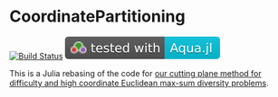 # CoordinatePartitioning

[![Build Status](https://github.com/sandyspiers/CoordinatePartitioning.jl/actions/workflows/CI.yml/badge.svg?branch=main)](https://github.com/sandyspiers/CoordinatePartitioning.jl/actions/workflows/CI.yml?query=branch%3Amain)
[![Aqua](https://raw.githubusercontent.com/JuliaTesting/Aqua.jl/master/badge.svg)](https://github.com/JuliaTesting/Aqua.jl)

This is a Julia rebasing of the code for [our cutting plane method for difficulty and high coordinate Euclidean max-sum diversity problems](https://github.com/sandyspiers/coordinate_partitioning).


